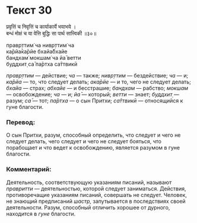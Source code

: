# Текст 30

प्रवृत्तिं च निवृत्तिं च कार्याकार्ये भयाभये ।  
बन्धं मोक्षं च या वेत्ति बुद्धिः सा पार्थ सात्त्विकी ॥३०॥

правр̣ттим̇ ча нивр̣ттим̇ ча  
ка̄рйа̄ка̄рйе бхайа̄бхайе  
бандхам̇ мокшам̇ ча йа̄ ветти  
буддхит̣ са̄ па̄ртха са̄ттвикӣ

_правр̣ттим_ — действие; _ча_ — также; _нивр̣ттим_ — бездействие; _ча_ — и; _ка̄рйа_ — то, что следует делать; _ака̄рйе_ — и то, чего не следует делать; _бхайа_ — страх; _абхайе_ — и бесстрашие; _бандхам_ — рабство; _мокшам_ — освобождение; _ча_ — и; _йа̄_ — который; _ветти_ — знает; _буддхит̣_ — разум; _са̄_ — тот; _па̄ртха_ — о сын Притхи; _са̄ттвикӣ_ — относящийся к гуне благости.

### Перевод:

О сын Притхи, разум, способный определить, что следует и чего не следует делать, чего следует и чего не следует бояться, что порабощает и что ведет к освобождению, является разумом в гуне благости.

### Комментарий:

Деятельность, соответствующую указаниям писаний, называют _правритти_ — деятельностью, которой следует заниматься. Действия, противоречащие указаниям писаний, совершать не следует. Человек, не знающий предписаний _шастр,_ запутывается в последствиях своей деятельности. Разум, способный отличить хорошее от дурного, находится в _гуне_ благости.